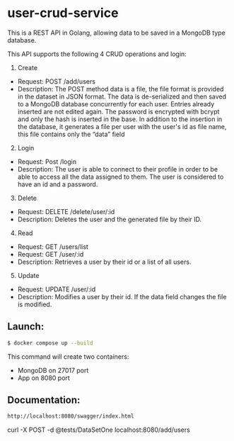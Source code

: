 # user-crud-service

This is a REST API in Golang, allowing data to be saved in a MongoDB type database.

This API supports the following 4 CRUD operations and login:

1. Create
- Request: POST /add/users 
- Description: The POST method data is a file, the file format is provided in the dataset in JSON format. The data is de-serialized and then saved to a MongoDB database concurrently for each user. Entries already inserted are not edited again. The password is encrypted with bcrypt and only the hash is inserted in the base.
  In addition to the insertion in the database, it generates a file per user with the user's id as file name, this file contains only the “data” field

2. Login
- Request: Post /login 
- Description: The user is able to connect to their profile in order to be able to access all the data assigned to them. The user is considered to have an id and a password.

3. Delete
- Request: DELETE /delete/user/:id 
- Description: Deletes the user and the generated file by their ID.

4. Read
- Request: GET /users/list
- Request: GET /user/:id 
- Description: Retrieves a user by their id or a list of all users.

5. Update
- Request: UPDATE /user/:id 
- Description: Modifies a user by their id. If the data field changes the file is modified.


## Launch:
```bash
$ docker compose up --build
```

This command will create two containers:
* MongoDB on 27017 port
* App on 8080 port

## Documentation:
```bash
http://localhost:8080/swagger/index.html
```


curl -X POST -d @tests/DataSetOne localhost:8080/add/users